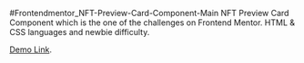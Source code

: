 #Frontendmentor_NFT-Preview-Card-Component-Main
NFT Preview Card Component which is the one of the challenges on Frontend Mentor. HTML & CSS languages and newbie difficulty.

[Demo Link](https://htmlpreview.github.io/?https://github.com/hakanozdemir85/4_Frontendmentor_NFT-Preview-Card-Component-Main/blob/main/index.html).
